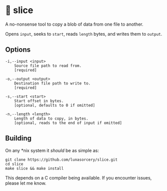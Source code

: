 # 🍕 slice

A no-nonsense tool to copy a blob of data from one file to another.

Opens `input`, seeks to `start`, reads `length` bytes, and writes them to `output`.

## Options

```
-i,--input <input>
	Source file path to read from.
	[required]

-o,--output <output>
	Destination file path to write to.
	[required]

-s,--start <start>
	Start offset in bytes.
	[optional, defaults to 0 if omitted]

-n,--length <length>
	Length of data to copy, in bytes.
	[optional, reads to the end of input if omitted]
```

## Building

On any \*nix system it _should_ be as simple as:

```
git clone https://github.com/lunasorcery/slice.git
cd slice
make slice && make install
```

This depends on a C compiler being available. If you encounter issues, please let me know.
